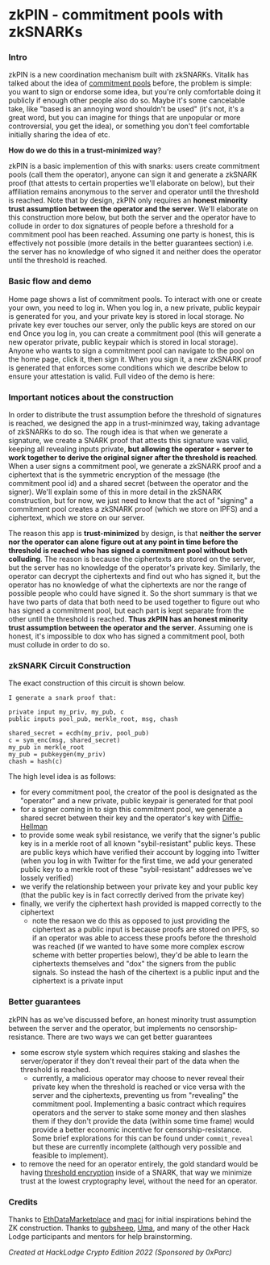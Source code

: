 # zkPIN - commitment pools with zkSNARKs

### Intro

zkPIN is a new coordination mechanism built with zkSNARKs. Vitalik has talked about the idea of [commitment pools](https://vitalik.ca/general/2022/06/12/nonfin.html) before, the problem is simple: you want to sign or endorse some idea, but you're only comfortable doing it publicly if enough other people also do so. Maybe it's some cancelable take, like "based is an annoying word shouldn't be used" (it's not, it's a great word, but you can imagine for things that are unpopular or more controversial, you get the idea), or something you don't feel comfortable initially sharing the idea of etc.

**How do we do this in a trust-minimized way**?

zkPIN is a basic implemention of this with snarks: users create commitment pools (call them the operator), anyone can sign it and generate a zkSNARK proof (that attests to certain properties we'll elaborate on below), but their affiliation remains anonymous to the server and operator until the threshold is reached. Note that by design, zkPIN only requires an **honest minority trust assumption between the operator and the server**. We'll elaborate on this construction more below, but both the server and the operator have to collude in order to dox signatures of people before a threshold for a commitment pool has been reached. Assuming one party is honest, this is effectively not possible (more details in the better guarantees section) i.e. the server has no knowledge of who signed it and neither does the operator until the threshold is reached.

### Basic flow and demo

Home page shows a list of commitment pools. To interact with one or create your own, you need to log in. When you log in, a new private, public keypair is generated for you, and your private key is stored in local storage. No private key ever touches our server, only the public keys are stored on our end Once you log in, you can create a commitment pool (this will generate a new operator private, public keypair which is stored in local storage). Anyone who wants to sign a commitment pool can navigate to the pool on the home page, click it, then sign it. When you sign it, a new zkSNARK proof is generated that enforces some conditions which we describe below to ensure your attestation is valid. Full video of the demo is here:

### Important notices about the construction

In order to distribute the trust assumption before the threshold of signatures is reached, we designed the app in a trust-minimzed way, taking advantage of zkSNARKs to do so. The rough idea is that when we generate a signature, we create a SNARK proof that attests this signature was valid, keeping all revealing inputs private, **but allowing the operator + server to work together to derive the original signer after the threshold is reached**. When a user signs a commitment pool, we generate a zkSNARK proof and a ciphertext that is the symmetric encryption of the message (the commitment pool id) and a shared secret (between the operator and the signer). We'll explain some of this in more detail in the zkSNARK construction, but for now, we just need to know that the act of "signing" a commitment pool creates a zkSNARK proof (which we store on IPFS) and a ciphertext, which we store on our server.

The reason this app is **trust-minimized** by design, is that **neither the server nor the operator can alone figure out at any point in time before the threshold is reached who has signed a commitment pool without both colluding**. The reason is because the ciphertexts are stored on the server, but the server has no knowledge of the operator's private key. Similarly, the operator can decrypt the ciphertexts and find out who has signed it, but the operator has no knowledge of what the ciphertexts are nor the range of possible people who could have signed it. So the short summary is that we have two parts of data that both need to be used together to figure out who has signed a commitment pool, but each part is kept separate from the other until the threshold is reached. **Thus zkPIN has an honest minority trust assumption between the operator and the server**. Assuming one is honest, it's impossible to dox who has signed a commitment pool, both must collude in order to do so.

### zkSNARK Circuit Construction

The exact construction of this circuit is shown below.

```
I generate a snark proof that:

private input my_priv, my_pub, c
public inputs pool_pub, merkle_root, msg, chash

shared_secret = ecdh(my_priv, pool_pub)
c = sym_enc(msg, shared_secret)
my_pub in merkle_root
my_pub = pubkeygen(my_priv)
chash = hash(c)
```

The high level idea is as follows:

-   for every commitment pool, the creator of the pool is designated as the "operator" and a new private, public keypair is generated for that pool
-   for a signer coming in to sign this commitment pool, we generate a shared secret between their key and the operator's key with [Diffie-Hellman](https://en.wikipedia.org/wiki/Diffie%E2%80%93Hellman_key_exchange)
-   to provide some weak sybil resistance, we verify that the signer's public key is in a merkle root of all known "sybil-resistant" public keys. These are public keys which have
    verified their account by logging into Twitter (when you log in with Twitter for the first time, we add your generated public key to a merkle root of these "sybil-resistant" addresses we've lossely verified)
-   we verify the relationship between your private key and your public key (that the public key is in fact correctly derived from the private key)
-   finally, we verify the ciphertext hash provided is mapped correctly to the ciphertext
    -   note the resaon we do this as opposed to just providing the ciphertext as a public input is because proofs are stored on IPFS, so if an operator was able to access these proofs before the threshold was reached (if we wanted to have some more complex escrow scheme with better properties below), they'd be able to learn the ciphertexts themselves and "dox" the signers from the public signals. So instead the hash of the cihertext is a public input and the ciphertext is a private input

### Better guarantees

zkPIN has as we've discussed before, an honest minority trust assumption between the server and the operator, but implements no censorship-resistance. There are two ways we can get better guarantees

-   some escrow style system which requires staking and slashes the server/operator if they don't reveal their part of the data when the threshold is reached.
    -   currently, a malicious operator may choose to never reveal their private key when the threshold is reached or vice versa with the server and the ciphertexts, preventing us from "revealing" the commitment pool. Implementing a basic contract which requires operators and the server to stake some money and then slashes them if they don't provide the data (within some time frame) would provide a better economic incentive for censorship-resistance. Some brief explorations for this can be found under `commit_reveal` but these are currently incomplete (although very possible and feasible to implement).
-   to remove the need for an operator entirely, the gold standard would be having [threshold encryption](https://en.wikipedia.org/wiki/Threshold_cryptosystem) inside of a SNARK, that way we minimize trust at the lowest cryptography level, without the need for an operator.

### Credits

Thanks to [EthDataMarketplace](https://github.com/nulven/EthDataMarketplace/) and [maci](https://github.com/privacy-scaling-explorations/maci/tree/master/crypto) for initial inspirations behind the ZK construction. Thanks to [gubsheep](https://twitter.com/gubsheep), [Uma](https://twitter.com/pumatheuma), and many of the other Hack Lodge participants and mentors for help brainstorming.

_Created at HackLodge Crypto Edition 2022 (Sponsored by 0xParc)_
